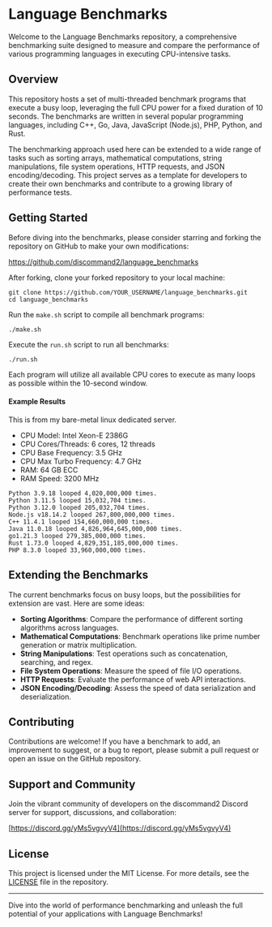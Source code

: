 # Language Benchmarks

Welcome to the Language Benchmarks repository, a comprehensive benchmarking suite designed to measure and compare the performance of various programming languages in executing CPU-intensive tasks.

## Overview

This repository hosts a set of multi-threaded benchmark programs that execute a busy loop, leveraging the full CPU power for a fixed duration of 10 seconds. The benchmarks are written in several popular programming languages, including C++, Go, Java, JavaScript (Node.js), PHP, Python, and Rust.

The benchmarking approach used here can be extended to a wide range of tasks such as sorting arrays, mathematical computations, string manipulations, file system operations, HTTP requests, and JSON encoding/decoding. This project serves as a template for developers to create their own benchmarks and contribute to a growing library of performance tests.

## Getting Started

Before diving into the benchmarks, please consider starring and forking the repository on GitHub to make your own modifications:

https://github.com/discommand2/language_benchmarks

After forking, clone your forked repository to your local machine:

```
git clone https://github.com/YOUR_USERNAME/language_benchmarks.git
cd language_benchmarks
```

Run the `make.sh` script to compile all benchmark programs:

```
./make.sh
```

Execute the `run.sh` script to run all benchmarks:

```
./run.sh
```

Each program will utilize all available CPU cores to execute as many loops as possible within the 10-second window.

#### Example Results

This is from my bare-metal linux dedicated server.

- CPU Model: Intel Xeon-E 2386G
- CPU Cores/Threads: 6 cores, 12 threads
- CPU Base Frequency: 3.5 GHz
- CPU Max Turbo Frequency: 4.7 GHz
- RAM: 64 GB ECC
- RAM Speed: 3200 MHz

```text
Python 3.9.18 looped 4,020,000,000 times.
Python 3.11.5 looped 15,032,704 times.
Python 3.12.0 looped 205,032,704 times.
Node.js v18.14.2 looped 267,800,000,000 times.
C++ 11.4.1 looped 154,660,000,000 times.
Java 11.0.18 looped 4,826,964,645,000,000 times.
go1.21.3 looped 279,385,000,000 times.
Rust 1.73.0 looped 4,829,351,185,000,000 times.
PHP 8.3.0 looped 33,960,000,000 times.
```

## Extending the Benchmarks

The current benchmarks focus on busy loops, but the possibilities for extension are vast. Here are some ideas:

- **Sorting Algorithms**: Compare the performance of different sorting algorithms across languages.
- **Mathematical Computations**: Benchmark operations like prime number generation or matrix multiplication.
- **String Manipulations**: Test operations such as concatenation, searching, and regex.
- **File System Operations**: Measure the speed of file I/O operations.
- **HTTP Requests**: Evaluate the performance of web API interactions.
- **JSON Encoding/Decoding**: Assess the speed of data serialization and deserialization.

## Contributing

Contributions are welcome! If you have a benchmark to add, an improvement to suggest, or a bug to report, please submit a pull request or open an issue on the GitHub repository.

## Support and Community

Join the vibrant community of developers on the discommand2 Discord server for support, discussions, and collaboration:

[https://discord.gg/yMs5vgvyV4](https://discord.gg/yMs5vgvyV4)

## License

This project is licensed under the MIT License. For more details, see the [LICENSE](LICENSE) file in the repository.

---

Dive into the world of performance benchmarking and unleash the full potential of your applications with Language Benchmarks!
